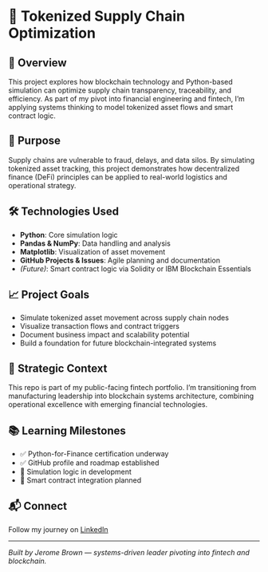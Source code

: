 # 🧠 Tokenized Supply Chain Optimization

## 🚀 Overview
This project explores how blockchain technology and Python-based simulation can optimize supply chain transparency, traceability, and efficiency. As part of my pivot into financial engineering and fintech, I’m applying systems thinking to model tokenized asset flows and smart contract logic.

## 🎯 Purpose
Supply chains are vulnerable to fraud, delays, and data silos. By simulating tokenized asset tracking, this project demonstrates how decentralized finance (DeFi) principles can be applied to real-world logistics and operational strategy.

## 🛠️ Technologies Used
- **Python**: Core simulation logic
- **Pandas & NumPy**: Data handling and analysis
- **Matplotlib**: Visualization of asset movement
- **GitHub Projects & Issues**: Agile planning and documentation
- *(Future)*: Smart contract logic via Solidity or IBM Blockchain Essentials

## 📈 Project Goals
- Simulate tokenized asset movement across supply chain nodes
- Visualize transaction flows and contract triggers
- Document business impact and scalability potential
- Build a foundation for future blockchain-integrated systems

## 🧭 Strategic Context
This repo is part of my public-facing fintech portfolio. I’m transitioning from manufacturing leadership into blockchain systems architecture, combining operational excellence with emerging financial technologies.

## 📚 Learning Milestones
- ✅ Python-for-Finance certification underway
- ✅ GitHub profile and roadmap established
- 🔄 Simulation logic in development
- 🔄 Smart contract integration planned

## 📬 Connect
Follow my journey on [LinkedIn](https://www.linkedin.com/in/jerome-brown-424480362/)  


---

*Built by Jerome Brown — systems-driven leader pivoting into fintech and blockchain.*
